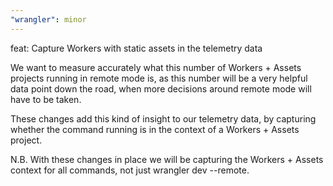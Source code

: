 ```yaml
---
"wrangler": minor
---
```


feat: Capture Workers with static assets in the telemetry data

We want to measure accurately what this number of Workers + Assets projects running in remote mode is, as this number will be a very helpful data point down the road, when more decisions around remote mode will have to be taken.

These changes add this kind of insight to our telemetry data, by capturing whether the command running is in the context of a Workers + Assets project.

N.B. With these changes in place we will be capturing the Workers + Assets context for all commands, not just wrangler dev --remote.
